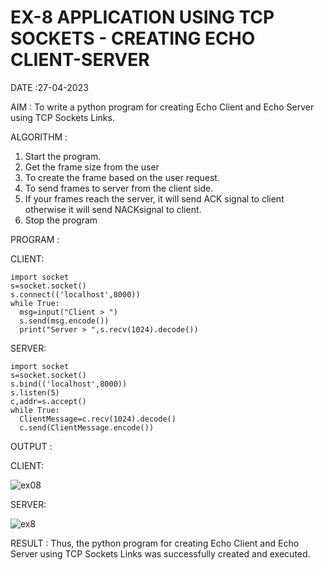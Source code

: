 # EX-8 APPLICATION USING TCP SOCKETS - CREATING ECHO CLIENT-SERVER

DATE :27-04-2023

AIM :
To write a python program for creating Echo Client and Echo Server using TCP
Sockets Links.


ALGORITHM :

1. Start the program.
2. Get the frame size from the user
3. To create the frame based on the user request.
4. To send frames to server from the client side.
5. If your frames reach the server, it will send ACK signal to client otherwise it will
send NACKsignal to client.
6. Stop the program


PROGRAM :

CLIENT:
```
import socket
s=socket.socket()
s.connect(('localhost',8000))
while True:
  msg=input("Client > ")
  s.send(msg.encode())
  print("Server > ",s.recv(1024).decode())
 ```
 
SERVER:
```
import socket
s=socket.socket()
s.bind(('localhost',8000))
s.listen(5)
c,addr=s.accept()
while True:
  ClientMessage=c.recv(1024).decode()
  c.send(ClientMessage.encode())
```

OUTPUT :

CLIENT:


![ex08](https://github.com/Deeksha78/EX-8/assets/128116204/b9787633-8fa6-41f9-bab8-c7d6d664900a)

SERVER:


![ex8](https://github.com/Deeksha78/EX-8/assets/128116204/45cfdc41-3cb2-41c8-872a-b2d395b238ae)


RESULT :
Thus, the python program for creating Echo Client and Echo Server using TCP Sockets Links
was successfully created and executed.
